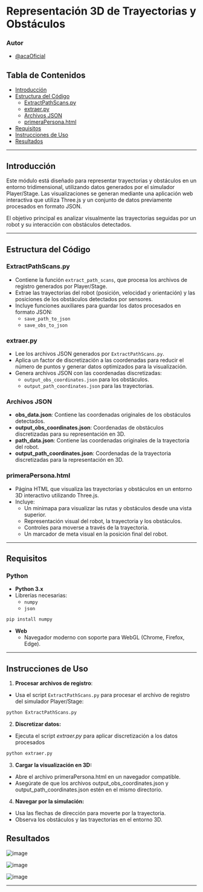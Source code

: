# Representación 3D de Trayectorias y Obstáculos

### Autor

- [@acaOficial](https://github.com/acaOficial)

## Tabla de Contenidos

- [Introducción](#introducción)
- [Estructura del Código](#estructura-del-código)
  - [ExtractPathScans.py](#extractpathscanspy)
  - [extraer.py](#extraerpy)
  - [Archivos JSON](#archivos-json)
  - [primeraPersona.html](#primerapersonahtml)
- [Requisitos](#requisitos)
- [Instrucciones de Uso](#instrucciones-de-uso)
- [Resultados](#resultados)

---

## Introducción

Este módulo está diseñado para representar trayectorias y obstáculos en un entorno tridimensional, utilizando datos generados por el simulador Player/Stage. Las visualizaciones se generan mediante una aplicación web interactiva que utiliza Three.js y un conjunto de datos previamente procesados en formato JSON.

El objetivo principal es analizar visualmente las trayectorias seguidas por un robot y su interacción con obstáculos detectados.

---

## Estructura del Código

### ExtractPathScans.py

- Contiene la función `extract_path_scans`, que procesa los archivos de registro generados por Player/Stage.
- Extrae las trayectorias del robot (posición, velocidad y orientación) y las posiciones de los obstáculos detectados por sensores.
- Incluye funciones auxiliares para guardar los datos procesados en formato JSON:
  - `save_path_to_json`
  - `save_obs_to_json`

### extraer.py

- Lee los archivos JSON generados por `ExtractPathScans.py`.
- Aplica un factor de discretización a las coordenadas para reducir el número de puntos y generar datos optimizados para la visualización.
- Genera archivos JSON con las coordenadas discretizadas:
  - `output_obs_coordinates.json` para los obstáculos.
  - `output_path_coordinates.json` para las trayectorias.

### Archivos JSON

- **obs_data.json**: Contiene las coordenadas originales de los obstáculos detectados.
- **output_obs_coordinates.json**: Coordenadas de obstáculos discretizadas para su representación en 3D.
- **path_data.json**: Contiene las coordenadas originales de la trayectoria del robot.
- **output_path_coordinates.json**: Coordenadas de la trayectoria discretizadas para la representación en 3D.

### primeraPersona.html

- Página HTML que visualiza las trayectorias y obstáculos en un entorno 3D interactivo utilizando Three.js.
- Incluye:
  - Un minimapa para visualizar las rutas y obstáculos desde una vista superior.
  - Representación visual del robot, la trayectoria y los obstáculos.
  - Controles para moverse a través de la trayectoria.
  - Un marcador de meta visual en la posición final del robot.

---

## Requisitos

### Python

- **Python 3.x**
- Librerías necesarias:
  - `numpy`
  - `json`

```bash
pip install numpy
```

- **Web**
  - Navegador moderno con soporte para WebGL (Chrome, Firefox, Edge).

---

## Instrucciones de Uso

1. **Procesar archivos de registro**:
  - Usa el script `ExtractPathScans.py` para procesar el archivo de registro del simulador Player/Stage:
  ```bash
  python ExtractPathScans.py
  ```

2. **Discretizar datos:**
  - Ejecuta el script *extraer.py* para aplicar discretización a los datos procesados

  ```python
  python extraer.py
  ```

3. **Cargar la visualización en 3D:**
  - Abre el archivo primeraPersona.html en un navegador compatible.
  - Asegúrate de que los archivos output_obs_coordinates.json y output_path_coordinates.json estén en el mismo directorio.

4. **Navegar por la simulación:**
  - Usa las flechas de dirección para moverte por la trayectoria.
  - Observa los obstáculos y las trayectorias en el entorno 3D.

## Resultados

![image](https://github.com/user-attachments/assets/491a6b22-4037-46a0-a57c-d89133b29c7a)

![image](https://github.com/user-attachments/assets/e38d8d4f-6f38-4b05-8244-31698aa646d1)

![image](https://github.com/user-attachments/assets/e5ffbcc3-6c16-41f0-b3ba-2ac5ed26414a)

---
